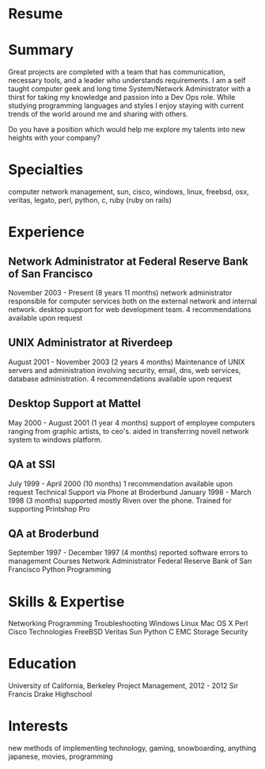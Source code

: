 # Resume

# Summary

Great projects are completed with a team that has communication, necessary tools, and a leader who understands requirements. I am a self taught computer geek and long time System/Network Administrator with a thirst for taking my knowledge and passion into a Dev Ops role. While studying programming languages and styles I enjoy staying with current trends of the world around me and sharing with others.

Do you have a position which would help me explore my talents into new heights with your company?

# Specialties

computer network management, sun, cisco, windows, linux, freebsd, osx, veritas, legato, perl, python, c, ruby (ruby on rails)

# Experience

## Network Administrator at Federal Reserve Bank of San Francisco

November 2003 - Present (8 years 11 months)
network administrator responsible for computer services both on the external network and internal network. desktop support for web development team.
4 recommendations available upon request

## UNIX Administrator at Riverdeep

August 2001 - November 2003 (2 years 4 months)
Maintenance of UNIX servers and administration involving security, email, dns, web services, database administration.
4 recommendations available upon request

## Desktop Support at Mattel

May 2000 - August 2001 (1 year 4 months)
support of employee computers ranging from graphic artists, to ceo's.
aided in transferring novell network system to windows platform.

## QA at SSI

July 1999 - April 2000 (10 months)
1 recommendation available upon request
Technical Support via Phone at Broderbund
January 1998 - March 1998 (3 months)
supported mostly Riven over the phone. Trained for supporting Printshop Pro

## QA at Broderbund

September 1997 - December 1997 (4 months) reported software errors to management
Courses
Network Administrator
Federal Reserve Bank of San Francisco Python Programming

# Skills & Expertise

Networking Programming Troubleshooting Windows
Linux
Mac OS X
Perl
Cisco Technologies FreeBSD
Veritas
Sun
Python
C
EMC Storage Security

# Education

University of California, Berkeley
Project Management, 2012 - 2012
Sir Francis Drake Highschool

# Interests

new methods of implementing technology, gaming, snowboarding, anything japanese, movies, programming